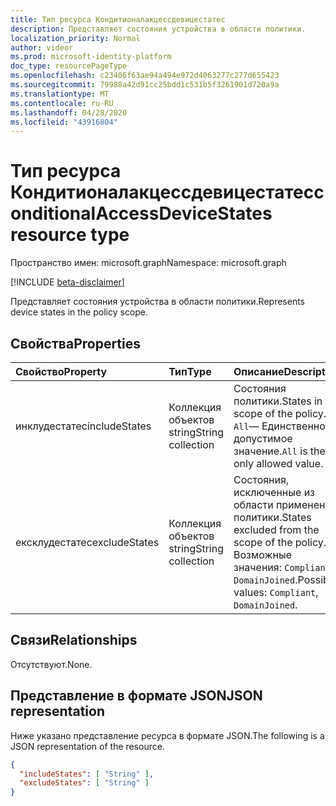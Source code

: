 ```yaml
---
title: Тип ресурса Кондитионалакцессдевицестатес
description: Представляет состояния устройства в области политики.
localization_priority: Normal
author: videor
ms.prod: microsoft-identity-platform
doc_type: resourcePageType
ms.openlocfilehash: c23406f63ae94a494e972d4063277c277d655423
ms.sourcegitcommit: 79988a42d91cc25bdd1c531b5f3261901d720a9a
ms.translationtype: MT
ms.contentlocale: ru-RU
ms.lasthandoff: 04/28/2020
ms.locfileid: "43916804"
---
```

# <a name="conditionalaccessdevicestates-resource-type"></a><span data-ttu-id="85cb9-103">Тип ресурса Кондитионалакцессдевицестатес</span><span class="sxs-lookup"><span data-stu-id="85cb9-103">conditionalAccessDeviceStates resource type</span></span>

<span data-ttu-id="85cb9-104">Пространство имен: microsoft.graph</span><span class="sxs-lookup"><span data-stu-id="85cb9-104">Namespace: microsoft.graph</span></span>

[!INCLUDE [beta-disclaimer](../../includes/beta-disclaimer.md)]

<span data-ttu-id="85cb9-105">Представляет состояния устройства в области политики.</span><span class="sxs-lookup"><span data-stu-id="85cb9-105">Represents device states in the policy scope.</span></span>

## <a name="properties"></a><span data-ttu-id="85cb9-106">Свойства</span><span class="sxs-lookup"><span data-stu-id="85cb9-106">Properties</span></span>

| <span data-ttu-id="85cb9-107">Свойство</span><span class="sxs-lookup"><span data-stu-id="85cb9-107">Property</span></span>     | <span data-ttu-id="85cb9-108">Тип</span><span class="sxs-lookup"><span data-stu-id="85cb9-108">Type</span></span>        | <span data-ttu-id="85cb9-109">Описание</span><span class="sxs-lookup"><span data-stu-id="85cb9-109">Description</span></span> |
|:-------------|:------------|:------------|
| <span data-ttu-id="85cb9-110">инклудестатес</span><span class="sxs-lookup"><span data-stu-id="85cb9-110">includeStates</span></span> | <span data-ttu-id="85cb9-111">Коллекция объектов string</span><span class="sxs-lookup"><span data-stu-id="85cb9-111">String collection</span></span> | <span data-ttu-id="85cb9-112">Состояния политики.</span><span class="sxs-lookup"><span data-stu-id="85cb9-112">States in the scope of the policy.</span></span> <span data-ttu-id="85cb9-113">`All`— Единственное допустимое значение.</span><span class="sxs-lookup"><span data-stu-id="85cb9-113">`All` is the only allowed value.</span></span> |
| <span data-ttu-id="85cb9-114">ексклудестатес</span><span class="sxs-lookup"><span data-stu-id="85cb9-114">excludeStates</span></span> | <span data-ttu-id="85cb9-115">Коллекция объектов string</span><span class="sxs-lookup"><span data-stu-id="85cb9-115">String collection</span></span> | <span data-ttu-id="85cb9-116">Состояния, исключенные из области применения политики.</span><span class="sxs-lookup"><span data-stu-id="85cb9-116">States excluded from the scope of the policy.</span></span> <span data-ttu-id="85cb9-117">Возможные значения: `Compliant`, `DomainJoined`.</span><span class="sxs-lookup"><span data-stu-id="85cb9-117">Possible values: `Compliant`, `DomainJoined`.</span></span> |

## <a name="relationships"></a><span data-ttu-id="85cb9-118">Связи</span><span class="sxs-lookup"><span data-stu-id="85cb9-118">Relationships</span></span>

<span data-ttu-id="85cb9-119">Отсутствуют.</span><span class="sxs-lookup"><span data-stu-id="85cb9-119">None.</span></span>

## <a name="json-representation"></a><span data-ttu-id="85cb9-120">Представление в формате JSON</span><span class="sxs-lookup"><span data-stu-id="85cb9-120">JSON representation</span></span>

<span data-ttu-id="85cb9-121">Ниже указано представление ресурса в формате JSON.</span><span class="sxs-lookup"><span data-stu-id="85cb9-121">The following is a JSON representation of the resource.</span></span>

<!-- {
  "blockType": "resource",
  "optionalProperties": [
    "includeStates",
    "excludeStates"
  ],
  "@odata.type": "microsoft.graph.conditionalAccessDeviceStates",
  "baseType": null
}-->

```json
{
  "includeStates": [ "String" ],
  "excludeStates": [ "String" ]
}
```

<!-- uuid: 16cd6b66-4b1a-43a1-adaf-3a886856ed98
2019-02-04 14:57:30 UTC -->
<!-- {
  "type": "#page.annotation",
  "description": "conditionalAccessDeviceStates resource",
  "keywords": "",
  "section": "documentation",
  "tocPath": ""
}-->